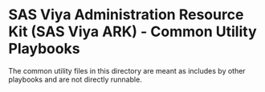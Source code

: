 # SAS Viya Administration Resource Kit (SAS Viya ARK) - Common Utility Playbooks

The common utility files in this directory are meant as includes by other playbooks and are not directly runnable.
